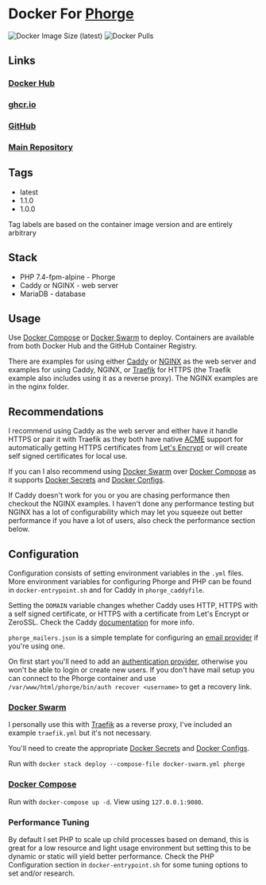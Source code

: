 # Docker For [Phorge](https://we.phorge.it/)

![Docker Image Size (latest)](https://img.shields.io/docker/image-size/zeigren/phorge/latest)
![Docker Pulls](https://img.shields.io/docker/pulls/zeigren/phorge)

## Links

### [Docker Hub](https://hub.docker.com/r/zeigren/phorge)

### [ghcr.io](https://ghcr.io/zeigren/phorge_docker)

### [GitHub](https://github.com/Zeigren/phorge_docker)

### [Main Repository](https://phabricator.kairohm.dev/diffusion/53/)

## Tags

- latest
- 1.1.0
- 1.0.0

Tag labels are based on the container image version and are entirely arbitrary

## Stack

- PHP 7.4-fpm-alpine - Phorge
- Caddy or NGINX - web server
- MariaDB - database

## Usage

Use [Docker Compose](https://docs.docker.com/compose/) or [Docker Swarm](https://docs.docker.com/engine/swarm/) to deploy. Containers are available from both Docker Hub and the GitHub Container Registry.

There are examples for using either [Caddy](https://caddyserver.com/) or [NGINX](https://www.nginx.com/) as the web server and examples for using Caddy, NGINX, or [Traefik](https://traefik.io/traefik/) for HTTPS (the Traefik example also includes using it as a reverse proxy). The NGINX examples are in the nginx folder.

## Recommendations

I recommend using Caddy as the web server and either have it handle HTTPS or pair it with Traefik as they both have native [ACME](https://en.wikipedia.org/wiki/Automated_Certificate_Management_Environment) support for automatically getting HTTPS certificates from [Let's Encrypt](https://letsencrypt.org/) or will create self signed certificates for local use.

If you can I also recommend using [Docker Swarm](https://docs.docker.com/engine/swarm/) over [Docker Compose](https://docs.docker.com/compose/) as it supports [Docker Secrets](https://docs.docker.com/engine/swarm/secrets/) and [Docker Configs](https://docs.docker.com/engine/swarm/configs/).

If Caddy doesn't work for you or you are chasing performance then checkout the NGINX examples. I haven't done any performance testing but NGINX has a lot of configurability which may let you squeeze out better performance if you have a lot of users, also check the performance section below.

## Configuration

Configuration consists of setting environment variables in the `.yml` files. More environment variables for configuring Phorge and PHP can be found in `docker-entrypoint.sh` and for Caddy in `phorge_caddyfile`.

Setting the `DOMAIN` variable changes whether Caddy uses HTTP, HTTPS with a self signed certificate, or HTTPS with a certificate from Let's Encrypt or ZeroSSL. Check the Caddy [documentation](https://caddyserver.com/docs/automatic-https) for more info.

`phorge_mailers.json` is a simple template for configuring an [email provider](https://we.phorge.it/book/phabricator/article/configuring_outbound_email/) if you're using one.

On first start you'll need to add an [authentication provider](https://we.phorge.it/book/phabricator/article/configuring_accounts_and_registration/), otherwise you won't be able to login or create new users. If you don't have mail setup you can connect to the Phorge container and use `/var/www/html/phorge/bin/auth recover <username>` to get a recovery link.

### [Docker Swarm](https://docs.docker.com/engine/swarm/)

I personally use this with [Traefik](https://traefik.io/) as a reverse proxy, I've included an example `traefik.yml` but it's not necessary.

You'll need to create the appropriate [Docker Secrets](https://docs.docker.com/engine/swarm/secrets/) and [Docker Configs](https://docs.docker.com/engine/swarm/configs/).

Run with `docker stack deploy --compose-file docker-swarm.yml phorge`

### [Docker Compose](https://docs.docker.com/compose/)

Run with `docker-compose up -d`. View using `127.0.0.1:9080`.

### Performance Tuning

By default I set PHP to scale up child processes based on demand, this is great for a low resource and light usage environment but setting this to be dynamic or static will yield better performance. Check the PHP Configuration section in `docker-entrypoint.sh` for some tuning options to set and/or research.
